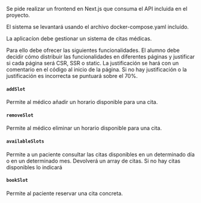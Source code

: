 Se pide realizar un frontend en Next.js que consuma el API incluida en el proyecto.

El sistema se levantará usando el archivo docker-compose.yaml incluído.

La aplicacíon debe gestionar un sistema de citas médicas. 

Para ello debe ofrecer las siguientes funcionalidades. El alumno debe decidir cómo distribuir las funcionalidades en diferentes páginas y justificar si cada página será CSR, SSR o static. La justificación se hará con un comentario en el código al inicio de la página. Si no hay justificación o la justificación es incorrecta se puntuará sobre el 70%. 

#### `addSlot`
Permite al médico añadir un horario disponible para una cita. 

#### `removeSlot`
Permite al médico eliminar un horario disponible para una cita. 
  
#### `availableSlots`
Permite a un paciente consultar las citas disponibles en un determinado día o en un determinado mes. Devolverá un array de citas. Si no hay citas disponibles lo indicará

#### `bookSlot`
Permite al paciente reservar una cita concreta.
